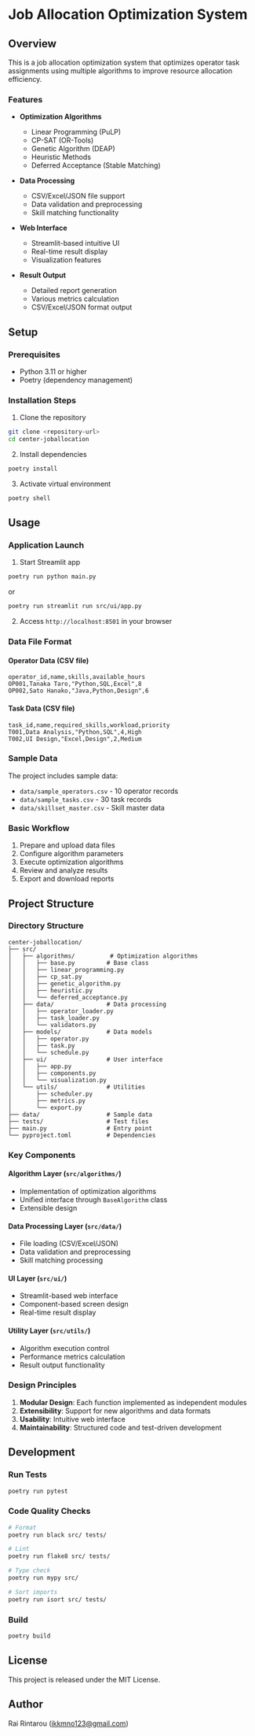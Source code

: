 # Job Allocation Optimization System

## Overview

This is a job allocation optimization system that optimizes operator task assignments using multiple algorithms to improve resource allocation efficiency.

### Features

- **Optimization Algorithms**
  - Linear Programming (PuLP)
  - CP-SAT (OR-Tools)  
  - Genetic Algorithm (DEAP)
  - Heuristic Methods
  - Deferred Acceptance (Stable Matching)

- **Data Processing**
  - CSV/Excel/JSON file support
  - Data validation and preprocessing
  - Skill matching functionality

- **Web Interface**
  - Streamlit-based intuitive UI
  - Real-time result display
  - Visualization features

- **Result Output**
  - Detailed report generation
  - Various metrics calculation
  - CSV/Excel/JSON format output

## Setup

### Prerequisites

- Python 3.11 or higher
- Poetry (dependency management)

### Installation Steps

1. Clone the repository
```bash
git clone <repository-url>
cd center-joballocation
```

2. Install dependencies
```bash
poetry install
```

3. Activate virtual environment
```bash
poetry shell
```

## Usage

### Application Launch

1. Start Streamlit app
```bash
poetry run python main.py
```

or

```bash
poetry run streamlit run src/ui/app.py
```

2. Access `http://localhost:8501` in your browser

### Data File Format

#### Operator Data (CSV file)
```csv
operator_id,name,skills,available_hours
OP001,Tanaka Taro,"Python,SQL,Excel",8
OP002,Sato Hanako,"Java,Python,Design",6
```

#### Task Data (CSV file)
```csv
task_id,name,required_skills,workload,priority
T001,Data Analysis,"Python,SQL",4,High
T002,UI Design,"Excel,Design",2,Medium
```

### Sample Data

The project includes sample data:

- `data/sample_operators.csv` - 10 operator records
- `data/sample_tasks.csv` - 30 task records
- `data/skillset_master.csv` - Skill master data

### Basic Workflow

1. Prepare and upload data files
2. Configure algorithm parameters
3. Execute optimization algorithms
4. Review and analyze results
5. Export and download reports

## Project Structure

### Directory Structure

```
center-joballocation/
├── src/
│   ├── algorithms/          # Optimization algorithms
│   │   ├── base.py         # Base class
│   │   ├── linear_programming.py
│   │   ├── cp_sat.py
│   │   ├── genetic_algorithm.py
│   │   ├── heuristic.py
│   │   └── deferred_acceptance.py
│   ├── data/               # Data processing
│   │   ├── operator_loader.py
│   │   ├── task_loader.py
│   │   └── validators.py
│   ├── models/             # Data models
│   │   ├── operator.py
│   │   ├── task.py
│   │   └── schedule.py
│   ├── ui/                 # User interface
│   │   ├── app.py
│   │   ├── components.py
│   │   └── visualization.py
│   └── utils/              # Utilities
│       ├── scheduler.py
│       ├── metrics.py
│       └── export.py
├── data/                   # Sample data
├── tests/                  # Test files
├── main.py                 # Entry point
└── pyproject.toml          # Dependencies
```

### Key Components

#### Algorithm Layer (`src/algorithms/`)
- Implementation of optimization algorithms
- Unified interface through `BaseAlgorithm` class
- Extensible design

#### Data Processing Layer (`src/data/`)
- File loading (CSV/Excel/JSON)
- Data validation and preprocessing
- Skill matching processing

#### UI Layer (`src/ui/`)
- Streamlit-based web interface
- Component-based screen design
- Real-time result display

#### Utility Layer (`src/utils/`)
- Algorithm execution control
- Performance metrics calculation
- Result output functionality

### Design Principles

1. **Modular Design**: Each function implemented as independent modules
2. **Extensibility**: Support for new algorithms and data formats
3. **Usability**: Intuitive web interface
4. **Maintainability**: Structured code and test-driven development

## Development

### Run Tests

```bash
poetry run pytest
```

### Code Quality Checks

```bash
# Format
poetry run black src/ tests/

# Lint
poetry run flake8 src/ tests/

# Type check
poetry run mypy src/

# Sort imports
poetry run isort src/ tests/
```

### Build

```bash
poetry build
```

## License

This project is released under the MIT License.

## Author

Rai Rintarou (ikkmno123@gmail.com)
